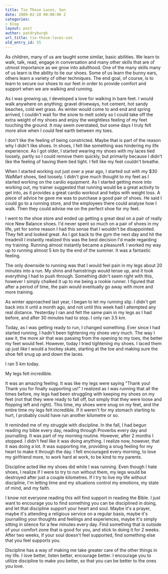 ```yaml
---
title: Tie Those Laces, Son
date: 2009-02-28 00:00:00 Z
categories:
- blog
layout: post
author: patdryburgh
url_title: tie-those-laces-son
old_entry_id: 55
---
```


As children, many of us are taught some similar, basic abilities. We learn to walk, talk, read, engage in conversation and many other skills that are of utmost importance as we grow into adulthood. One of the many skills many of us learn is the ability to tie our shoes. Some of us learn the bunny ears, others learn a variety of other techniques. The end goal, of course, is to learn to secure our shoes to our feet in order to provide comfort and support when we are walking and running.

As I was growing up, I developed a love for walking in bare feet. I would walk anywhere on anything; gravel driveways, hot cement, hot sandy beaches, cold wet grass. As winter would come to and end and spring arrived, I couldn't wait for the snow to melt solely so I could take off the extra weight of my shoes and enjoy the weightless feeling of my feet touching the ground. It may seem overstated, but some days I truly felt more alive when I could feel earth between my toes.

I don't like the feeling of being constricted. Maybe that is part of the reason why I didn't like shoes. In shoes, I felt like something was hindering my life experience. As I got older, I started wearing my shoes with my laces tied loosely, partly so I could remove them quickly, but primarily because I didn't like the feeling of having them tied tight. I felt like my feet couldn't breathe.

When I started working out just over a year ago, I started out with my $30 WalMart shoes, tied loosely. I didn't give much thought to my feet as I started working on the cardio equipment. As I started getting more into working out, my trainer suggested that running would be a great activity to get into, as it provides a great cardio workout and helps with weight loss. A piece of advice he gave me was to purchase a good pair of shoes. He said I could go to a running store, and the employees there could analyse how I walk. Then they could advise me on the perfect shoe for my feet. 

I went to the shoe store and ended up getting a great deal on a pair of really nice New Balance shoes. I'd never spent so much on a pair of shoes in my life, yet for some reason I had this sense that I wouldn't be disappointed. They felt and looked great. As I got back to the gym the next day and hit the treadmill I instantly realized this was the best decision I'd made regarding my training. Running almost instantly became a pleasure<strong>1</strong>. I worked my way up to running almost 5 km by the end of the summer. It was a fantastic feeling. 

The only downside to running was that I would feel pain in my legs about 20 minutes into a run. My shins and hamstrings would tense up, and it took everything I had to push through. Something didn't seem right with this, however I simply chalked it up to me being a rookie runner. I figured that after a period of time, the pain would eventually go away with more and more training. 

As winter approached last year, I began to let my running slip. I didn't get back into it until a month ago, and not until this week had I attempted any real distance. Yesterday I ran and felt the same pain in my legs as I had before, and after 30 minutes had to stop. I only ran 3.5 km. 

Today, as I was getting ready to run, I changed something. Ever since I had started running, I hadn't been tightening my shoes very much. The way I saw it, the more air that was passing from the opening to my toes, the better my feet would feel. However, today I tried tightening my shoes. I laced them up just like I would a hockey skate, starting at the toe and making sure the shoe felt snug up and down the laces. 

I ran 5 km today. 

My legs felt incredible. 

It was an amazing feeling. It was like my legs were saying "Thank you! Thank you for finally supporting us!" I realized as I was running that all the times before, my legs had been struggling with keeping my shoes on my feet (not that they were ready to fall off, but simply that they were loose and flopping left and right). This time, my shoes were snug on my feet, and the entire time my legs felt incredible. If it weren't for my stomach starting to hurt, I probably could have run another kilometre or so. 

It reminded me of my struggle with discipline. In the fall, I had begun reading my bible every day, reading through Proverbs every day and journalling. It was part of my morning routine. However, after 2 months I stopped. I didn't feel like it was doing anything. I realize now, however, that it was doing a lot. It was supporting me, providing a snug feeling for my heart to make it through the day. I felt encouraged every morning, to love my girlfriend more, to work hard at work, to be kind to my parents.

Discipline acted like my shoes did while I was running. Even though I hate shoes, I realize if I were to try to run without them, my legs would be destroyed after just a couple kilometres. If I try to live my life without discipline, I'm letting time and my situations control my emotions, my state of mind, and my faith. 

I know not everyone reading this will find support in reading the Bible. I just want to encourage you to find something you can be disciplined in doing, and let that discipline support your heart and soul. Maybe it's a prayer, maybe it's attending a religious service on a regular basis, maybe it's journalling your thoughts and feelings and experiences, maybe it's simply sitting in silence for a few minutes every day. Find something that is outside of your comfort zone that is good for you, and stick to doing it for 2 weeks. After two weeks, if your soul doesn't feel supported, find something else that you feel supports you. 

Discipline has a way of making me take greater care of the other things in my life. I love better, listen better, encourage better. I encourage you to utilize discipline to make you better, so that you can be better to the ones you love.